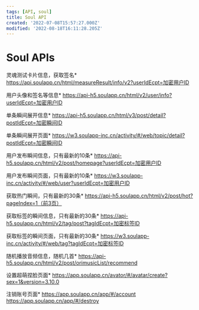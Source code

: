 ```yaml
---
tags: [API, soul]
title: Soul API
created: '2022-07-08T15:57:27.000Z'
modified: '2022-08-18T16:11:28.205Z'
---
```


# Soul APIs

灵魂测试卡片信息，获取签名*
https://api.soulapp.cn/html/measureResult/info/v2?userIdEcpt=加密用户ID

用户头像和签名等信息*
https://api-h5.soulapp.cn/html/v2/user/info?userIdEcpt=加密用户ID

单条瞬间展开信息*
https://api-h5.soulapp.cn/html/v3/post/detail?postIdEcpt=加密瞬间ID

单条瞬间展开页面*
https://w3.soulapp-inc.cn/activity/#/web/topic/detail?postIdEcpt=加密瞬间ID

用户发布瞬间信息，只有最新的10条*
https://api-h5.soulapp.cn/html/v2/post/homepage?userIdEcpt=加密用户ID

用户发布瞬间页面，只有最新的10条*
https://w3.soulapp-inc.cn/activity/#/web/user?userIdEcpt=加密用户ID

获取热门瞬间，只有最新的30条*
https://api-h5.soulapp.cn/html/v2/post/hot?pageIndex=1（前3页）

获取标签的瞬间信息，只有最新的30条*
https://api-h5.soulapp.cn/html/v2/tag/post?tagIdEcpt=加密标签ID

获取标签的瞬间页面，只有最新的30条*
https://w3.soulapp-inc.cn/activity/#/web/tag?tagIdEcpt=加密标签ID

随机播放音频信息，随机几首*
https://api-h5.soulapp.cn/html/v2/post/orimusicList/recommend

设置超萌捏脸页面*
https://app.soulapp.cn/avator/#/avatar/create?sex=1&version=3.10.0

注销账号页面*
https://app.soulapp.cn/app/#/account
https://app.soulapp.cn/app/#/destroy
